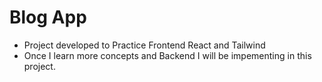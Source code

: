# Blog App
- Project developed to Practice Frontend React and Tailwind
- Once I learn more concepts and Backend I will be impementing in this project.